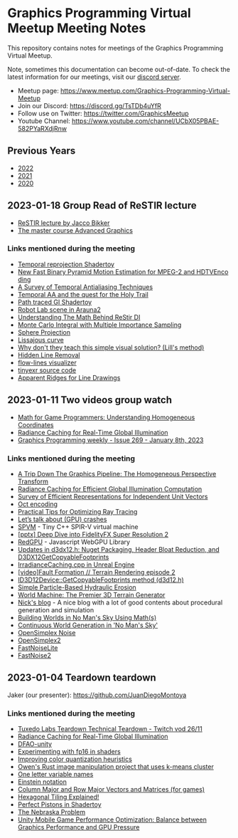 # Graphics Programming Virtual Meetup Meeting Notes

This repository contains notes for meetings of the Graphics Programming Virtual Meetup.

Note, sometimes this documentation can become out-of-date.
To check the latest information for our meetings,
visit our [discord server](https://discord.gg/TsTDb4uYfR).

- Meetup page: https://www.meetup.com/Graphics-Programming-Virtual-Meetup
- Join our Discord: https://discord.gg/TsTDb4uYfR
- Follow use on Twitter: https://twitter.com/GraphicsMeetup
- Youtube Channel: https://www.youtube.com/channel/UCbX05PBAE-582PYaRXdjRnw

## Previous Years

- [2022](archive/2022.md)
- [2021](archive/2021.md)
- [2020](archive/2020.md)

## 2023-01-18 Group Read of ReSTIR lecture

- [ReSTIR lecture by Jacco Bikker](https://www.cs.uu.nl/docs/vakken/magr/2021-2022/files/lecture%2014%20-%20ReSTIR.pdf)
- [The master course Advanced Graphics](https://www.cs.uu.nl/docs/vakken/magr/2021-2022/)

### Links mentioned during the meeting

- [Temporal reprojection Shadertoy](https://www.shadertoy.com/view/ldtGWl)
- [New Fast Binary Pyramid Motion Estimation for MPEG-2 and HDTVEnco ding](https://www.microsoft.com/en-us/research/wp-content/uploads/2016/02/phase_binary_pyramid_motion_estimation_mpeg2_hdtv.pdf)
- [A Survey of Temporal Antialiasing Techniques](http://behindthepixels.io/assets/files/TemporalAA.pdf)
- [Temporal AA and the quest for the Holy Trail](https://www.elopezr.com/temporal-aa-and-the-quest-for-the-holy-trail)
- [ Path traced GI Shadertoy](https://www.shadertoy.com/view/Wt3XRX)
- [Robot Lab scene in Arauna2](https://youtu.be/Znr1JJLI5uY)
- [Understanding The Math Behind ReStir DI](https://agraphicsguynotes.com/posts/understanding_the_math_behind_restir_di/)
- [Monte Carlo Integral with Multiple Importance Sampling](https://agraphicsguynotes.com/posts/monte_carlo_integral_with_multiple_importance_sampling/)
- [Sphere Projection](https://iquilezles.org/articles/sphereproj/)
- [Lissajous curve](https://en.wikipedia.org/wiki/Lissajous_curve)
- [Why don't they teach this simple visual solution? (Lill's method)](https://www.youtube.com/watch?v=IUC-8P0zXe8)
- [Hidden Line Removal](https://jbaker.graphics/writings/hiddenLineRemoval.html)
- [flow-lines visualizer](https://msurguy.github.io/flow-lines/)
- [tinyexr source code](https://github.com/syoyo/tinyexr)
- [Apparent Ridges for Line Drawings](http://people.csail.mit.edu/tjudd/apparentridges.html)

## 2023-01-11 Two videos group watch

- [Math for Game Programmers: Understanding Homogeneous Coordinates](https://youtu.be/o1n02xKP138)
- [Radiance Caching for Real-Time Global Illumination](https://www.youtube.com/watch?v=2GYXuM10riw)
- [Graphics Programming weekly - Issue 269 - January 8th, 2023](https://www.jendrikillner.com/post/graphics-programming-weekly-issue-269/)

### Links mentioned during the meeting

- [A Trip Down The Graphics Pipeline: The Homogeneous Perspective Transform](https://www.ece.uvic.ca/~bctill/20004/additional/homcoord/00210494.pdf)
- [Radiance Caching for Efficient Global Illumination Computation](http://www.irisa.fr/prive/kadi/SiteEquipeAsociee/Site_RTR2A/Papiers/ieee_TVCG.pdf)
- [Survey of Efficient Representations for Independent Unit Vectors](https://jcgt.org/published/0003/02/01/)
- [Oct encoding](http://carldixon.net/?entry=entry150121-200123)
- [Practical Tips for Optimizing Ray Tracing](https://developer.nvidia.com/blog/practical-tips-for-optimizing-ray-tracing/)
- [Let’s talk about (GPU) crashes](https://gpuopen.com/presentations/2022/Reboot%20Blue%202022%20-%20Lets%20talk%20about%20GPU%20crashes.pdf)
- [SPVM](https://github.com/keith2018/spvm) - Tiny C++ SPIR-V virtual machine
- [[pptx] Deep Dive into FidelityFX Super Resolution 2](https://gpuopen.com/presentations/2022/Reboot%20Blue%202022%20-%20A%20Deep%20Dive%20into%20FidelityFX%20Super%20Resolution%202.pptx)
- [RedGPU](https://github.com/redcamel/RedGPU) - Javascript WebGPU Library
- [Updates in d3dx12.h: Nuget Packaging, Header Bloat Reduction, and D3DX12GetCopyableFootprints](https://devblogs.microsoft.com/directx/updates-in-directx-headers-repo/)
- [IrradianceCaching.cpp in Unreal Engine](https://github.com/EpicGames/UnrealEngine/blob/release/Engine/Plugins/Experimental/GPULightmass/Source/GPULightmass/Private/IrradianceCaching.cpp)
- [[video]Fault Formation // Terrain Rendering episode 2](https://www.youtube.com/watch?v=z9YML6j5yDg)
- [ID3D12Device::GetCopyableFootprints method (d3d12.h)](https://learn.microsoft.com/en-us/windows/win32/api/d3d12/nf-d3d12-id3d12device-getcopyablefootprints)
- [Simple Particle-Based Hydraulic Erosion](https://nickmcd.me/2020/04/10/simple-particle-based-hydraulic-erosion/)
- [World Machine: The Premier 3D Terrain Generator](https://www.world-machine.com/)
- [Nick's blog](https://nickmcd.me/) - A nice blog with a lot of good contents about procedural generation and simulation
- [Building Worlds in No Man's Sky Using Math(s)](https://www.youtube.com/watch?v=C9RyEiEzMiU)
- [Continuous World Generation in 'No Man's Sky'](https://www.gdcvault.com/play/1024265/Continuous-World-Generation-in-No)
- [OpenSimplex Noise](https://github.com/lmas/opensimplex)
- [OpenSimplex2](https://github.com/KdotJPG/OpenSimplex2)
- [FastNoiseLite](https://github.com/Auburn/FastNoiseLite)
- [FastNoise2](https://github.com/Auburn/FastNoise2)

## 2023-01-04 Teardown teardown

Jaker (our presenter): https://github.com/JuanDiegoMontoya

### Links mentioned during the meeting

- [Tuxedo Labs Teardown Technical Teardown - Twitch vod 26/11](https://www.youtube.com/watch?v=0VzE8ROwC58)
- [Radiance Caching for Real-Time Global Illumination](https://www.youtube.com/watch?v=2GYXuM10riw)
- [DFAO-unity](https://github.com/ZephyrL/DFAO-unity)
- [Experimenting with fp16 in shaders](https://interplayoflight.wordpress.com/2022/12/30/experimenting-with-fp16-in-shaders/)
- [Improving color quantization heuristics](http://blog.pkh.me/p/39-improving-color-quantization-heuristics.html)
- [Owen's Rust image manipulation project that uses k-means cluster](https://github.com/CampbellOwen/NowPlaying/tree/master/dither_rust)
- [One letter variable names](https://simblob.blogspot.com/2023/01/one-letter-variable-names.html)
- [Einstein notation](https://en.m.wikipedia.org/wiki/Einstein_notation)
- [Column Major and Row Major Vectors and Matrices (for games)](https://pr0g.github.io/mathematics/matrix/2022/12/26/column-row-major.html)
- [Hexagonal Tiling Explained!](https://www.youtube.com/watch?v=VmrIDyYiJBA)
- [Perfect Pistons in Shadertoy](https://www.youtube.com/watch?v=I8fmkLK1OKg)
- [The Nebraska Problem](https://caseymuratori.com/blog_0011)
- [Unity Mobile Game Performance Optimization: Balance between Graphics Performance and GPU Pressure](https://blog.en.uwa4d.com/2022/12/28/unity-mobile-game-performance-optimization-the-balance-between-graphics-performance-and-gpu-pressure)
